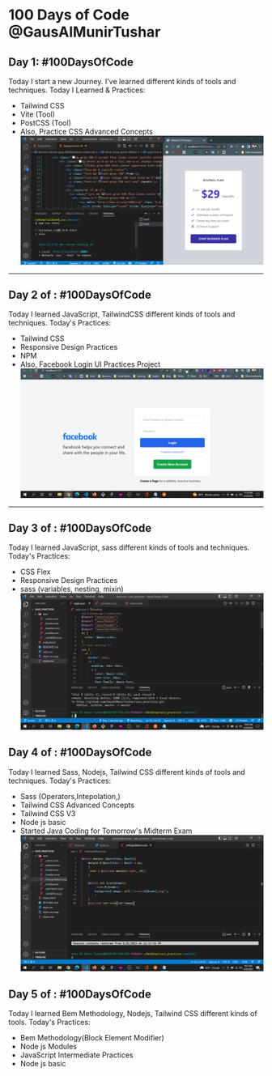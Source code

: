 # 100 Days of Code @GausAlMunirTushar
## Day 1: #100DaysOfCode
Today I start a new Journey. I've learned different kinds of tools and techniques. 
Today I Learned & Practices:
- Tailwind CSS
- Vite (Tool)
- PostCSS (Tool)
- Also, Practice CSS Advanced Concepts
![Day 1 Learned](./images/day-1/days-1.png)

---
## Day 2 of : #100DaysOfCode
Today I learned JavaScript, TailwindCSS different kinds of tools and techniques. 
Today's Practices:
- Tailwind CSS 
- Responsive Design Practices
- NPM
- Also, Facebook Login UI Practices Project
![Day 2 Project](./images/day-2/day-2.png)

---
## Day 3 of : #100DaysOfCode
Today I learned JavaScript, sass different kinds of tools and techniques. 
Today's Practices:
- CSS Flex
- Responsive Design Practices
- sass (variables, nesting, mixin)
![Day 2 Project](./images/day-3/day-3.png)

## Day 4 of : #100DaysOfCode
Today I learned Sass, Nodejs, Tailwind CSS different kinds of tools and techniques. 
Today's Practices:
- Sass (Operators,Intepolation,)
- Tailwind CSS Advanced Concepts
- Tailwind CSS V3
- Node js basic
- Started Java Coding for Tomorrow's Midterm Exam
![Day 2 Project](./images/day-4/day-4.png)

## Day 5 of : #100DaysOfCode
Today I learned Bem Methodology, Nodejs, Tailwind CSS different kinds of tools. 
Today's Practices:
- Bem Methodology(Block Element Modifier)
- Node js Modules
- JavaScript Intermediate Practices
- Node js basic